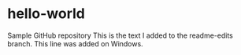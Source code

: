 # hello-world
Sample GitHub repository
This is the text I added to the readme-edits branch.
This line was added on Windows.
